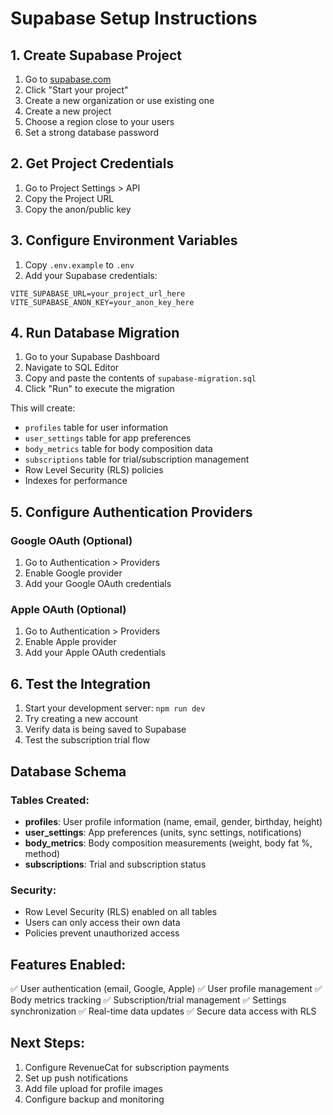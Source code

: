 # Supabase Setup Instructions

## 1. Create Supabase Project

1. Go to [supabase.com](https://supabase.com)
2. Click "Start your project"
3. Create a new organization or use existing one
4. Create a new project
5. Choose a region close to your users
6. Set a strong database password

## 2. Get Project Credentials

1. Go to Project Settings > API
2. Copy the Project URL
3. Copy the anon/public key

## 3. Configure Environment Variables

1. Copy `.env.example` to `.env`
2. Add your Supabase credentials:

```env
VITE_SUPABASE_URL=your_project_url_here
VITE_SUPABASE_ANON_KEY=your_anon_key_here
```

## 4. Run Database Migration

1. Go to your Supabase Dashboard
2. Navigate to SQL Editor
3. Copy and paste the contents of `supabase-migration.sql`
4. Click "Run" to execute the migration

This will create:

- `profiles` table for user information
- `user_settings` table for app preferences
- `body_metrics` table for body composition data
- `subscriptions` table for trial/subscription management
- Row Level Security (RLS) policies
- Indexes for performance

## 5. Configure Authentication Providers

### Google OAuth (Optional)

1. Go to Authentication > Providers
2. Enable Google provider
3. Add your Google OAuth credentials

### Apple OAuth (Optional)

1. Go to Authentication > Providers
2. Enable Apple provider
3. Add your Apple OAuth credentials

## 6. Test the Integration

1. Start your development server: `npm run dev`
2. Try creating a new account
3. Verify data is being saved to Supabase
4. Test the subscription trial flow

## Database Schema

### Tables Created:

- **profiles**: User profile information (name, email, gender, birthday, height)
- **user_settings**: App preferences (units, sync settings, notifications)
- **body_metrics**: Body composition measurements (weight, body fat %, method)
- **subscriptions**: Trial and subscription status

### Security:

- Row Level Security (RLS) enabled on all tables
- Users can only access their own data
- Policies prevent unauthorized access

## Features Enabled:

✅ User authentication (email, Google, Apple)
✅ User profile management
✅ Body metrics tracking
✅ Subscription/trial management
✅ Settings synchronization
✅ Real-time data updates
✅ Secure data access with RLS

## Next Steps:

1. Configure RevenueCat for subscription payments
2. Set up push notifications
3. Add file upload for profile images
4. Configure backup and monitoring
